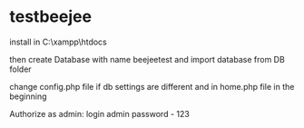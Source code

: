 # testbeejee

install in C:\xampp\htdocs

then create Database with name beejeetest and import database from DB folder

change config.php file if db settings are different and in home.php file in the beginning 

Authorize as admin:
login  admin
password - 123
